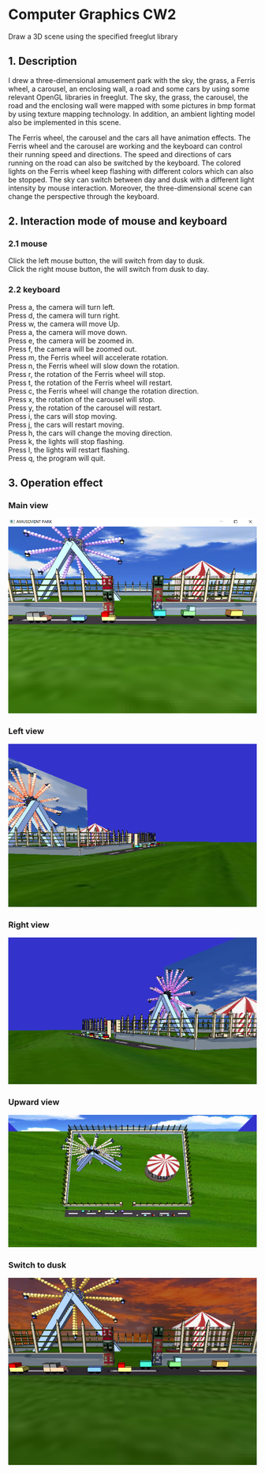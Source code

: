 # Computer Graphics CW2 
Draw a 3D scene using the specified freeglut library

## 1. Description
I drew a three-dimensional amusement park with the sky, the grass, a Ferris wheel,
a carousel, an enclosing wall, a road and some cars by using some relevant OpenGL libraries in freeglut.
The sky, the grass, the carousel, the road and the enclosing wall were mapped with some pictures in bmp
format by using texture mapping technology. In addition, an ambient lighting model also be implemented
in this scene.<br>

The Ferris wheel, the carousel and the cars all have animation effects. The Ferris wheel and the carousel
are working and the keyboard can control their running speed and directions. The speed and directions
of cars running on the road can also be switched by the keyboard. The colored lights on the Ferris wheel
keep flashing with different colors which can also be stopped. The sky can switch between day and dusk
with a different light intensity by mouse interaction. Moreover, the three-dimensional scene can change
the perspective through the keyboard.<br>

## 2. Interaction mode of mouse and keyboard
### 2.1 mouse
Click the left mouse button, the will switch from day to dusk.<br>
Click the right mouse button, the will switch from dusk to day.<br>
### 2.2 keyboard
Press a, the camera will turn left.<br>
Press d, the camera will turn right.<br>
Press w, the camera will move Up.<br>
Press a, the camera will move down.<br>
Press e, the camera will be zoomed in.<br>
Press f, the camera will be zoomed out.<br>
Press m, the Ferris wheel will accelerate rotation.<br>
Press n, the Ferris wheel will slow down the rotation.<br>
Press r, the rotation of the Ferris wheel will stop.<br>
Press t, the rotation of the Ferris wheel will restart.<br>
Press c, the Ferris wheel will change the rotation direction.<br>
Press x, the rotation of the carousel will stop.<br>
Press y, the rotation of the carousel will restart.<br>
Press i, the cars will stop moving.<br>
Press j, the cars will restart moving.<br>
Press h, the cars will change the moving direction.<br>
Press k, the lights will stop flashing.<br>
Press l, the lights will restart flashing.<br>
Press q, the program will quit.<br>
## 3. Operation effect
### Main view
![image](https://github.com/JRnonr/3D_Computer_Graphics_AmusementPark/blob/main/Operation%20effect/MainView.png)
### Left view
![image](https://github.com/JRnonr/3D_Computer_Graphics_AmusementPark/blob/main/Operation%20effect/LeftView.png)
### Right view
![image](https://github.com/JRnonr/3D_Computer_Graphics_AmusementPark/blob/main/Operation%20effect/RightView.png)
### Upward view
![image](https://github.com/JRnonr/3D_Computer_Graphics_AmusementPark/blob/main/Operation%20effect/UpwardView.png)
### Switch to dusk
![image](https://github.com/JRnonr/3D_Computer_Graphics_AmusementPark/blob/main/Operation%20effect/SwitchToDusk.png)

